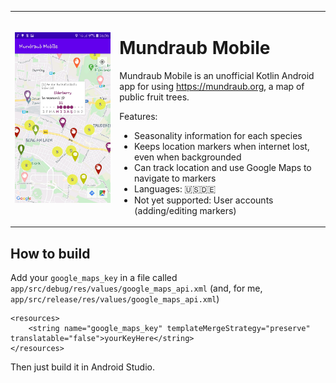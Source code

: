 
<table>
<tr>
<td>
<img src="demo_2020-06-21.jpg" alt="Demo of the app" width="500px">
</td>
<td rowspan="2"  valign="top">

# Mundraub Mobile

Mundraub Mobile is an unofficial Kotlin Android app for using https://mundraub.org, a map of public fruit trees.

Features:
- Seasonality information for each species
- Keeps location markers when internet lost, even when backgrounded
- Can track location and use Google Maps to navigate to markers
- Languages: 🇺🇸🇩🇪
- Not yet supported: User accounts (adding/editing markers)

</td>
</tr>
</table>

## How to build

Add your `google_maps_key` in a file called `app/src/debug/res/values/google_maps_api.xml` (and, for me, `app/src/release/res/values/google_maps_api.xml`)

    <resources>
        <string name="google_maps_key" templateMergeStrategy="preserve" translatable="false">yourKeyHere</string>
    </resources>

Then just build it in Android Studio.
